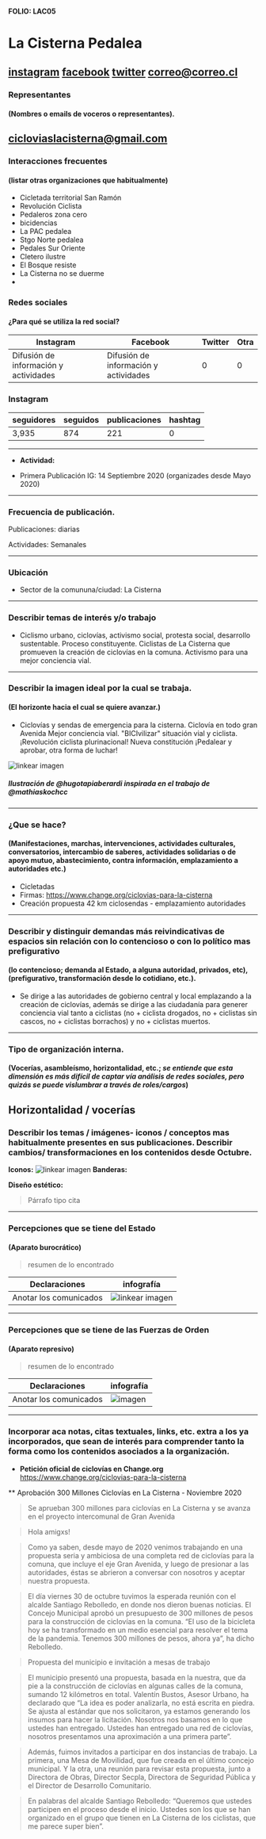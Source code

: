 #### FOLIO: LAC05
# La Cisterna Pedalea
[instagram](https://www.instagram.com/lacisternapedalea/)
[facebook]()
[twitter]()
<correo@correo.cl>
---

### Representantes
#### (Nombres o emails de voceros o representantes).
cicloviaslacisterna@gmail.com
---
### Interacciones frecuentes
#### (listar otras organizaciones que habitualmente)
* Cicletada territorial San Ramón
* Revolución Ciclista
* Pedaleros zona cero
* bicidencias
* La PAC pedalea
* Stgo Norte pedalea
* Pedales Sur Oriente
* Cletero ilustre
* El Bosque resiste 
* La Cisterna no se duerme 
* 

### Redes sociales
#### ¿Para qué se utiliza la red social?
| Instagram | Facebook | Twitter | Otra 
|---|---|---|---|
|Difusión de información y actividades|Difusión de información y actividades|0| 0|

### **Instagram**
| seguidores | seguidos | publicaciones | hashtag 
|---|---|---|---|
|3,935|874|221| 0

---

* **Actividad:**   

* Primera Publicación IG: 14 Septiembre 2020 (organizades desde Mayo 2020)

---
### Frecuencia de publicación.

Publicaciones: diarias

Actividades: Semanales

---
### Ubicación
* Sector de la comununa/ciudad: La Cisterna

---
### Describir temas de interés y/o trabajo
* Ciclismo urbano, ciclovías, activismo social, protesta social, desarrollo sustentable. Proceso constituyente. Ciclistas de La Cisterna que promueven la creación de ciclovías en la comuna. Activismo para una mejor conciencia vial.
---
### Describir la imagen ideal por la cual se trabaja.
#### (El horizonte hacia el cual se quiere avanzar.)
* Ciclovías y sendas de emergencia para la cisterna. Ciclovía en  todo gran Avenida Mejor conciencia vial. "BICIvilizar" situación vial y ciclista. ¡Revolución ciclista plurinacional! Nueva constitución ¡Pedalear y aprobar, otra forma de luchar! 



![linkear imagen](cicloalameda.png)
##### Ilustración de @hugotapiaberardi inspirada en el trabajo de @mathiaskochcc

---
### ¿Que se hace?
#### (Manifestaciones, marchas, intervenciones, actividades culturales, conversatorios, intercambio de saberes, actividades solidarias o de apoyo mutuo, abastecimiento, contra información, emplazamiento a autoridades etc.)
* Cicletadas
* Firmas: 
https://www.change.org/ciclovias-para-la-cisterna
* Creación propuesta 42 km ciclosendas - emplazamiento autoridades
---
### Describir y distinguir demandas más reivindicativas de espacios sin relación con lo contencioso o con lo político mas prefigurativo
#### (lo contencioso; demanda al Estado, a alguna autoridad, privados, etc), (prefigurativo, transformación desde lo cotidiano, etc.).
* Se dirige a las autoridades de gobierno central y local emplazando a la creación de ciclovías, además se dirige a las ciudadanía para generer conciencia vial tanto a ciclistas (no + ciclista drogados, no + ciclistas sin cascos, no + ciclistas borrachos) y no + ciclistas muertos. 
---
### Tipo de organización interna.
#### (Vocerías, asambleísmo, horizontalidad, etc.; *se entiende que esta dimensión es más difícil de captar vía análisis de redes sociales, pero quizás se puede vislumbrar a través de roles/cargos*)
Horizontalidad / vocerías 
---
### Describir los temas / imágenes- iconos / conceptos mas habitualmente presentes en sus publicaciones. Describir cambios/ transformaciones en los contenidos desde Octubre.

**Iconos:**
![linkear imagen](pedal.png)
**Banderas:**

**Diseño estético:**

> Párrafo tipo cita 

---
### Percepciones que se tiene del Estado
#### (Aparato burocrático)
> resumen de lo encontrado

| Declaraciones | infografía | 
|---|---|
|Anotar los comunicados | ![linkear imagen]() |

---
### Percepciones que se tiene de las Fuerzas de Orden
#### (Aparato represivo)
> resumen de lo encontrado

| Declaraciones | infografía | 
|---|---|
|Anotar los comunicados | ![imagen]() |


---
### Incorporar aca notas, citas textuales, links, etc. extra a los ya incorporados, que sean de interés para comprender tanto la forma como los contenidos asociados a la organización.

* **Petición oficial de ciclovías en Change.org** 
https://www.change.org/ciclovias-para-la-cisterna

** Aprobación 300 Millones Ciclovías en La Cisterna - Noviembre 2020
> Se aprueban 300 millones para ciclovías en La Cisterna y se avanza en el proyecto intercomunal de Gran Avenida

> Hola amigxs!

>Como ya saben, desde mayo de 2020 venimos trabajando en una propuesta seria y ambiciosa de una completa red de ciclovías para la comuna, que incluye el eje Gran Avenida, y luego de presionar a las autoridades, éstas se abrieron a conversar con nosotros y aceptar nuestra propuesta.

>El día viernes 30 de octubre tuvimos la esperada reunión con el alcalde Santiago Rebolledo, en donde nos dieron buenas noticias. El Concejo Municipal aprobó un presupuesto de 300 millones de pesos para la construcción de ciclovías en la comuna. “El uso de la bicicleta hoy se ha transformado en un medio esencial para resolver el tema de la pandemia. Tenemos 300 millones de pesos, ahora ya”, ha dicho Rebolledo.

>Propuesta del municipio e invitación a mesas de trabajo

>El municipio presentó una propuesta, basada en la nuestra, que da pie a la construcción de ciclovías en algunas calles de la comuna, sumando 12 kilómetros en total. Valentín Bustos, Asesor Urbano, ha declarado que “La idea es poder analizarla, no está escrita en piedra. Se ajusta al estándar que nos solicitaron, ya estamos generando los insumos para hacer la licitación. Nosotros nos basamos en lo que ustedes han entregado. Ustedes han entregado una red de ciclovías, nosotros presentamos una aproximación a una primera parte”.

>Además, fuimos invitados a participar en dos instancias de trabajo. La primera, una Mesa de Movilidad, que fue creada en el último concejo municipal. Y la otra, una reunión para revisar esta propuesta, junto a Directora de Obras, Director Secpla, Directora de Seguridad Pública y el Director de Desarrollo Comunitario.

>En palabras del alcalde Santiago Rebolledo: “Queremos que ustedes participen en el proceso desde el inicio. Ustedes son los que se han organizado en el grupo que tienen en La Cisterna de los ciclistas, que me parece super bien”.
